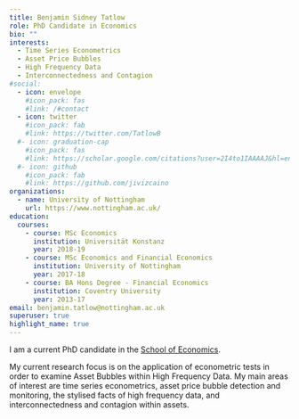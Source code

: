 ```yaml
---
title: Benjamin Sidney Tatlow
role: PhD Candidate in Economics
bio: ""
interests:
  - Time Series Econometrics
  - Asset Price Bubbles	
  - High Frequency Data
  - Interconnectedness and Contagion
#social:
  - icon: envelope
    #icon_pack: fas
    #link: /#contact
  - icon: twitter
    #icon_pack: fab
    #link: https://twitter.com/TatlowB
  #- icon: graduation-cap
    #icon_pack: fas
    #link: https://scholar.google.com/citations?user=2I4to1IAAAAJ&hl=en
  #- icon: github
    #icon_pack: fab
    #link: https://github.com/jivizcaino
organizations:
  - name: University of Nottingham
    url: https://www.nottingham.ac.uk/
education:
  courses:
    - course: MSc Economics
      institution: Universität Konstanz
      year: 2018-19
    - course: MSc Economics and Financial Economics
      institution: University of Nottingham
      year: 2017-18
    - course: BA Hons Degree - Financial Economics
      institution: Coventry University
      year: 2013-17
email: benjamin.tatlow@nottingham.ac.uk
superuser: true
highlight_name: true
---
```

I am a current PhD candidate in the [School of Economics](https://www.google.com/url?q=https%3A%2F%2Fwww.nottingham.ac.uk%2Feconomics%2F&sa=D&sntz=1&usg=AFQjCNHTauq0gxeDcjP1drYCxVNEfMsyLQ).

My current research focus is on the application of econometric tests in order to examine Asset Bubbles within High Frequency Data. My main areas of interest are time series econometrics, asset price bubble detection and monitoring, the stylised facts of high frequency data, and interconnectedness and contagion within assets.


